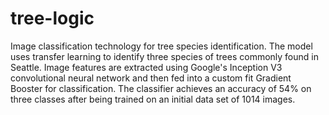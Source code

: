 # tree-logic

Image classification technology for tree species identification.  The model uses transfer learning to identify three species of trees commonly found in Seattle.  Image features are extracted using Google's Inception V3 convolutional neural network and then fed into a custom fit Gradient Booster for classification.  The classifier achieves an accuracy of 54% on three classes after being trained on an initial data set of 1014 images.
